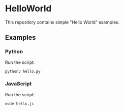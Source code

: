 # HelloWorld

This repository contains simple "Hello World" examples.

## Examples

### Python
Run the script:

```bash
python3 hello.py
```

### JavaScript
Run the script:

```bash
node hello.js
```

